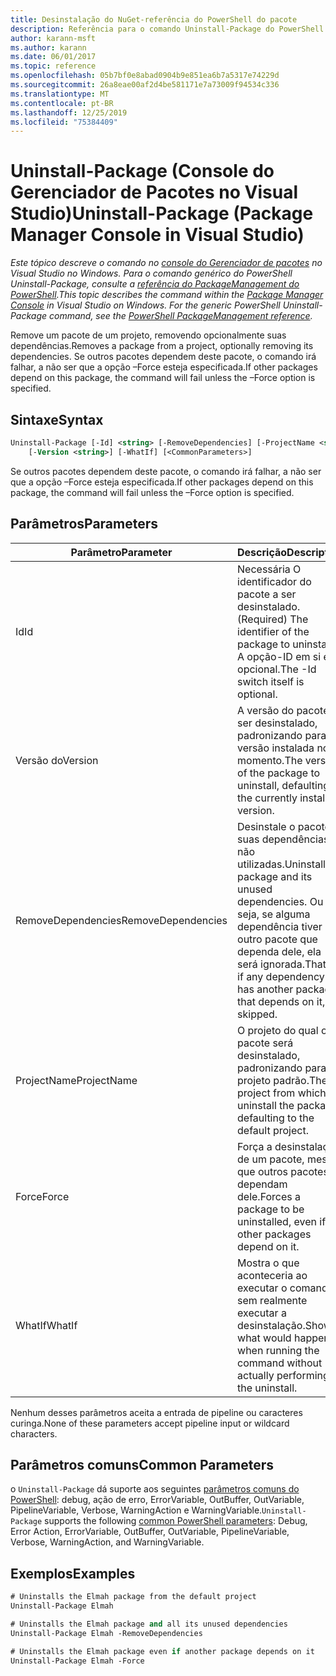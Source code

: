 ```yaml
---
title: Desinstalação do NuGet-referência do PowerShell do pacote
description: Referência para o comando Uninstall-Package do PowerShell no console do Gerenciador de pacotes NuGet no Visual Studio.
author: karann-msft
ms.author: karann
ms.date: 06/01/2017
ms.topic: reference
ms.openlocfilehash: 05b7bf0e8abad0904b9e851ea6b7a5317e74229d
ms.sourcegitcommit: 26a8eae00af2d4be581171e7a73009f94534c336
ms.translationtype: MT
ms.contentlocale: pt-BR
ms.lasthandoff: 12/25/2019
ms.locfileid: "75384409"
---
```

# <a name="uninstall-package-package-manager-console-in-visual-studio"></a><span data-ttu-id="e4c1b-103">Uninstall-Package (Console do Gerenciador de Pacotes no Visual Studio)</span><span class="sxs-lookup"><span data-stu-id="e4c1b-103">Uninstall-Package (Package Manager Console in Visual Studio)</span></span>

<span data-ttu-id="e4c1b-104">*Este tópico descreve o comando no [console do Gerenciador de pacotes](../../consume-packages/install-use-packages-powershell.md) no Visual Studio no Windows. Para o comando genérico do PowerShell Uninstall-Package, consulte a [referência do PackageManagement do PowerShell](/powershell/module/packagemanagement/?view=powershell-6).*</span><span class="sxs-lookup"><span data-stu-id="e4c1b-104">*This topic describes the command within the [Package Manager Console](../../consume-packages/install-use-packages-powershell.md) in Visual Studio on Windows. For the generic PowerShell Uninstall-Package command, see the [PowerShell PackageManagement reference](/powershell/module/packagemanagement/?view=powershell-6).*</span></span>

<span data-ttu-id="e4c1b-105">Remove um pacote de um projeto, removendo opcionalmente suas dependências.</span><span class="sxs-lookup"><span data-stu-id="e4c1b-105">Removes a package from a project, optionally removing its dependencies.</span></span> <span data-ttu-id="e4c1b-106">Se outros pacotes dependem deste pacote, o comando irá falhar, a não ser que a opção –Force esteja especificada.</span><span class="sxs-lookup"><span data-stu-id="e4c1b-106">If other packages depend on this package, the command will fail unless the –Force option is specified.</span></span>

## <a name="syntax"></a><span data-ttu-id="e4c1b-107">Sintaxe</span><span class="sxs-lookup"><span data-stu-id="e4c1b-107">Syntax</span></span>

```ps
Uninstall-Package [-Id] <string> [-RemoveDependencies] [-ProjectName <string>] [-Force]
    [-Version <string>] [-WhatIf] [<CommonParameters>]
```

<span data-ttu-id="e4c1b-108">Se outros pacotes dependem deste pacote, o comando irá falhar, a não ser que a opção –Force esteja especificada.</span><span class="sxs-lookup"><span data-stu-id="e4c1b-108">If other packages depend on this package, the command will fail unless the –Force option is specified.</span></span>

## <a name="parameters"></a><span data-ttu-id="e4c1b-109">Parâmetros</span><span class="sxs-lookup"><span data-stu-id="e4c1b-109">Parameters</span></span>

| <span data-ttu-id="e4c1b-110">Parâmetro</span><span class="sxs-lookup"><span data-stu-id="e4c1b-110">Parameter</span></span> | <span data-ttu-id="e4c1b-111">Descrição</span><span class="sxs-lookup"><span data-stu-id="e4c1b-111">Description</span></span> |
| --- | --- |
| <span data-ttu-id="e4c1b-112">Id</span><span class="sxs-lookup"><span data-stu-id="e4c1b-112">Id</span></span> | <span data-ttu-id="e4c1b-113">Necessária O identificador do pacote a ser desinstalado.</span><span class="sxs-lookup"><span data-stu-id="e4c1b-113">(Required) The identifier of the package to uninstall.</span></span> <span data-ttu-id="e4c1b-114">A opção-ID em si é opcional.</span><span class="sxs-lookup"><span data-stu-id="e4c1b-114">The -Id switch itself is optional.</span></span> |
| <span data-ttu-id="e4c1b-115">Versão do</span><span class="sxs-lookup"><span data-stu-id="e4c1b-115">Version</span></span> | <span data-ttu-id="e4c1b-116">A versão do pacote a ser desinstalado, padronizando para a versão instalada no momento.</span><span class="sxs-lookup"><span data-stu-id="e4c1b-116">The version of the package to uninstall, defaulting to the currently installed version.</span></span> |
| <span data-ttu-id="e4c1b-117">RemoveDependencies</span><span class="sxs-lookup"><span data-stu-id="e4c1b-117">RemoveDependencies</span></span> | <span data-ttu-id="e4c1b-118">Desinstale o pacote e suas dependências não utilizadas.</span><span class="sxs-lookup"><span data-stu-id="e4c1b-118">Uninstall the package and its unused dependencies.</span></span> <span data-ttu-id="e4c1b-119">Ou seja, se alguma dependência tiver outro pacote que dependa dele, ela será ignorada.</span><span class="sxs-lookup"><span data-stu-id="e4c1b-119">That is, if any dependency has another package that depends on it, it's skipped.</span></span> |
| <span data-ttu-id="e4c1b-120">ProjectName</span><span class="sxs-lookup"><span data-stu-id="e4c1b-120">ProjectName</span></span> | <span data-ttu-id="e4c1b-121">O projeto do qual o pacote será desinstalado, padronizando para o projeto padrão.</span><span class="sxs-lookup"><span data-stu-id="e4c1b-121">The project from which to uninstall the package, defaulting to the default project.</span></span> |
| <span data-ttu-id="e4c1b-122">Force</span><span class="sxs-lookup"><span data-stu-id="e4c1b-122">Force</span></span> | <span data-ttu-id="e4c1b-123">Força a desinstalação de um pacote, mesmo que outros pacotes dependam dele.</span><span class="sxs-lookup"><span data-stu-id="e4c1b-123">Forces a package to be uninstalled, even if other packages depend on it.</span></span> |
| <span data-ttu-id="e4c1b-124">WhatIf</span><span class="sxs-lookup"><span data-stu-id="e4c1b-124">WhatIf</span></span> | <span data-ttu-id="e4c1b-125">Mostra o que aconteceria ao executar o comando sem realmente executar a desinstalação.</span><span class="sxs-lookup"><span data-stu-id="e4c1b-125">Shows what would happen when running the command without actually performing the uninstall.</span></span> |

<span data-ttu-id="e4c1b-126">Nenhum desses parâmetros aceita a entrada de pipeline ou caracteres curinga.</span><span class="sxs-lookup"><span data-stu-id="e4c1b-126">None of these parameters accept pipeline input or wildcard characters.</span></span>

## <a name="common-parameters"></a><span data-ttu-id="e4c1b-127">Parâmetros comuns</span><span class="sxs-lookup"><span data-stu-id="e4c1b-127">Common Parameters</span></span>

<span data-ttu-id="e4c1b-128">o `Uninstall-Package` dá suporte aos seguintes [parâmetros comuns do PowerShell](https://go.microsoft.com/fwlink/?LinkID=113216): debug, ação de erro, ErrorVariable, OutBuffer, OutVariable, PipelineVariable, Verbose, WarningAction e WarningVariable.</span><span class="sxs-lookup"><span data-stu-id="e4c1b-128">`Uninstall-Package` supports the following [common PowerShell parameters](https://go.microsoft.com/fwlink/?LinkID=113216): Debug, Error Action, ErrorVariable, OutBuffer, OutVariable, PipelineVariable, Verbose, WarningAction, and WarningVariable.</span></span>

## <a name="examples"></a><span data-ttu-id="e4c1b-129">Exemplos</span><span class="sxs-lookup"><span data-stu-id="e4c1b-129">Examples</span></span>

```ps
# Uninstalls the Elmah package from the default project
Uninstall-Package Elmah

# Uninstalls the Elmah package and all its unused dependencies
Uninstall-Package Elmah -RemoveDependencies 

# Uninstalls the Elmah package even if another package depends on it
Uninstall-Package Elmah -Force
```
